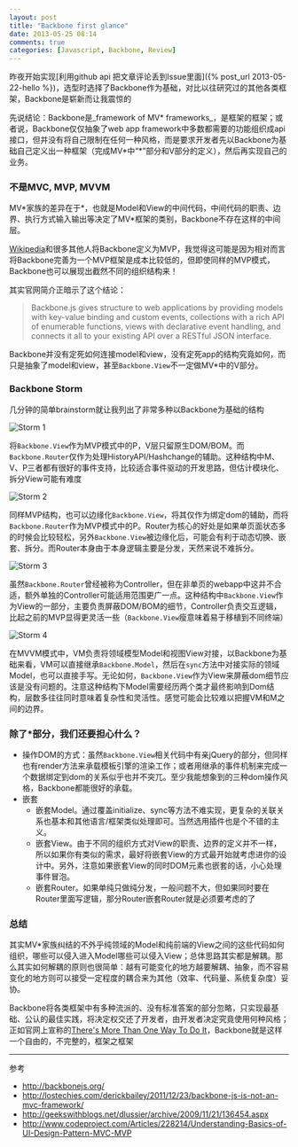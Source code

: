 ```yaml
---
layout: post
title: "Backbone first glance"
date: 2013-05-25 08:14
comments: true
categories: [Javascript, Backbone, Review]
---
```


昨夜开始实现[利用github api 把文章评论丢到Issue里面]({% post_url 2013-05-22-hello %})，选型时选择了Backbone作为基础，对比以往研究过的其他各类框架，Backbone是崭新而让我震惊的

先说结论：Backbone是_framework of MV\* frameworks_，是框架的框架；或者说，Backbone仅仅抽象了web app framework中多数都需要的功能组织成api接口，但并没有将自己限制在任何一种风格，而是要求开发者先以Backbone为基础自己定义出一种框架（完成MV\*中“\*”部分和V部分的定义），然后再实现自己的业务。
<!--more-->

### 不是MVC, MVP, MVVM

MV\*家族的差异在于\*，也就是Model和View的中间代码，中间代码的职责、边界、执行方式输入输出等决定了MV\*框架的类别，Backbone不存在这样的中间层。

[Wikipedia](http://enwp.org/Backbone.js)和很多其他人将Backbone定义为MVP，我觉得这可能是因为相对而言将Backbone完善为一个MVP框架是成本比较低的，但即使同样的MVP模式，Backbone也可以展现出截然不同的组织结构来！

其实官网简介正暗示了这个结论：
>Backbone.js gives structure to web applications by providing models with key-value binding and custom events, collections with a rich API of enumerable functions, views with declarative event handling, and connects it all to your existing API over a RESTful JSON interface.

Backbone并没有定死如何连接model和view，没有定死app的结构究竟如何，而只是抽象了model和view，甚至`Backbone.View`不一定做MV\*中的V部分。

### Backbone Storm
几分钟的简单brainstorm就让我列出了非常多种以Backbone为基础的结构

![Storm 1](/images/201305/bbstorm-1.jpg)

将`Backbone.View`作为MVP模式中的P，V层只留原生DOM/BOM。而`Backbone.Router`仅作为处理HistoryAPI/Hashchange的辅助。这种结构中M、V、P三者都有很好的事件支持，比较适合事件驱动的开发思路，但估计模块化、拆分View可能有难度

![Storm 2](/images/201305/bbstorm-2.jpg)

同样MVP结构，也可以边缘化`Backbone.View`，将其仅作为绑定dom的辅助，而将`Backbone.Router`作为MVP模式中的P。Router为核心的好处是如果单页面状态多的时候会比较轻松，另外`Backbone.View`被边缘化后，可能会有利于动态切换、嵌套、拆分。而Router本身由于本身逻辑主要是分发，天然来说不难拆分。

![Storm 3](/images/201305/bbstorm-3.jpg)

虽然`Backbone.Router`曾经被称为Controller，但在非单页的webapp中这并不合适，额外单独的Controller可能适用范围更广一点。这种结构中`Backbone.View`作为View的一部分，主要负责屏蔽DOM/BOM的细节，Controller负责交互逻辑，比起之前的MVP显得更灵活一些（`Backbone.View`瘦意味着易于移植到不同终端）

![Storm 4](/images/201305/bbstorm-4.jpg)

在MVVM模式中，VM负责将领域模型Model和视图View对接，以Backbone为基础来看，VM可以直接继承`Backbone.Model`，然后在`sync`方法中对接实际的领域Model，也可以直接手写。无论如何，`Backbone.View`作为View来屏蔽dom细节应该是没有问题的。注意这种结构下Model需要经历两个类才最终影响到Dom结构，层数多往往同时意味着复杂性和灵活性。感觉可能会比较难以把握VM和M之间的边界。

### 除了*部分，我们还要担心什么？
+ 操作DOM的方式：虽然`Backbone.View`相关代码中有亲jQuery的部分，但同样也有render方法来承载模板引擎的渲染工作；或者用继承的事件机制来完成一个数据绑定到dom的关系似乎也并不突兀。至少我能想象到的三种dom操作风格，Backbone都能很好的承载。
+ 嵌套
  + 嵌套Model。通过覆盖initialize、sync等方法不难实现，更复杂的关联关系也基本和其他语言/框架类似处理即可。当然选用插件也是个不错的主义。
  + 嵌套View。由于不同的组织方式对View的职责、边界的定义并不一样，所以如果你有类似的需求，最好将嵌套View的方式最开始就考虑进你的设计中。另外，注意如果嵌套View的同时DOM元素也嵌套的话，小心处理事件冒泡。
  + 嵌套Router。如果单纯只做纯分发，一般问题不大，但如果同时要在Router里面写逻辑，那分Router嵌套Router就是必须要考虑的了

### 总结
其实MV\*家族纠结的不外乎纯领域的Model和纯前端的View之间的这些代码如何组织，哪些可以侵入进入Model哪些可以侵入View；总体思路其实都是解耦。那么其实如何解耦的原则也很简单：越有可能变化的地方越要解耦、抽象，而不容易变化的地方则可以接受一定程度的耦合来为其他（效率、代码量、系统复杂度）妥协。

Backbone将各类框架中有多种流派的、没有标准答案的部分忽略，只实现最基础、公认的最佳实践，将决定权交还了开发者，由开发者决定究竟使用何种风格；正如官网上宣称的[There's More Than One Way To Do It](http://backbonejs.org/#FAQ-tim-toady)，Backbone就是这样一个自由的，不完整的，框架之框架

---

参考    

+ <http://backbonejs.org/>
+ <http://lostechies.com/derickbailey/2011/12/23/backbone-js-is-not-an-mvc-framework/>
+ <http://geekswithblogs.net/dlussier/archive/2009/11/21/136454.aspx>
+ <http://www.codeproject.com/Articles/228214/Understanding-Basics-of-UI-Design-Pattern-MVC-MVP>